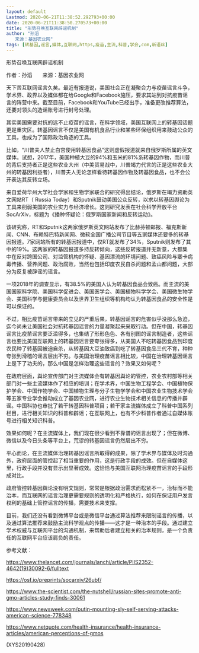 ```yaml
---
layout: default
Lastmod: 2020-06-21T11:38:52.292793+00:00
date: 2020-06-21T11:38:50.270573+00:00
title: "形势召唤互联网辟谣机制"
author: "孙滔
　　来源：基因农业网"
tags: [转基因,谣言,媒体,互联网,https,疫苗,主流,科普,学会,com,新语丝]
---
```


形势召唤互联网辟谣机制

作者：孙滔　　来源：基因农业网

天下苦互联网谣言久矣。最近有报道说，美国社会正在凝聚合力与疫苗谣言斗争，学术界、政界以及媒体都在给Google和Facebook施压，要求其站到对抗疫苗谣言的阵营中来。截至目前，Facebook和YouTube已经出手，准备更改推荐算法，还要对领头的造谣账号进行封号处理。

其实美国需要对抗的远不止疫苗的谣言，在科学领域，美国互联网上的转基因话题更是重灾区。转基因谣言不仅是美国有机食品行业和某些环保组织用来鼓动公众的工具，也成为了国际政治角逐的工具。

比如，“川普夫人禁止白宫使用转基因食品”这则虚假报道就来自俄罗斯所属的英文媒体。试想，2017年，美国种植大豆的94%和玉米的81%系转基因作物，而川普的背后支持者正是这些农业大州（中美贸易战中，川普竭力代言的正是这些农业大州的转基因利益者），川普夫人无论怎样看待转基因作物及转基因食品，也不会公开表达其反转立场。

来自爱荷华州大学社会学家和生物学家联合的研究得出结论，俄罗斯在竭力资助英文网站RT（ Russia Today）和Sputnik鼓动美国公众反转，以求以转基因舆论为工具来削弱美国的农业实力与经济增长。这则研究发表在社会科学开放平台SocArXiv，标题为《播种怀疑论：俄罗斯国家新闻和反转运动》。

该研究称，RT和Sputnik这两家俄罗斯英文网站发布了比赫芬顿邮报、福克斯新闻、CNN、布赖特巴特新闻网、微软全国广播公司节目等五家媒体还要多的转基因报道。7家网站所有的转基因报道中，仅RT就发布了34%，Sputnik则发布了其中的19%。这两家的转基因报道多持反转倾向，这些反转报道并无新意，大都集中在反对跨国公司、对监管机构的怀疑、基因漂流的环境问题、致癌风险与寨卡病毒传播、营养问题、政治腐败，当然也包括印度农民自杀问题和孟山都问题，大部分为反复被辟谣的谣言。

一项2018年的调查显示，有38.5%的美国人认为转基因食品会致癌。而主流的美国国家科学院、美国科学促进会、美国医学会、美国植物科学学会、美国微生物学会、美国科学与健康委员会以及世界卫生组织等机构均认为转基因食品的安全性是可以保证的。

不过，相比疫苗谣言带来的立见的严重后果，转基因谣言的危害似乎没那么急迫，迄今尚未让美国社会对抗转基因谣言的力量凝聚起来采取行动。但在中国，转基因谣言比疫苗谣言要泛滥得多，也集结了形形色色、各有别图的谣言制造者，这些谣言也要比美国互联网上的转基因谣言要夸张得多，从美国人不吃转基因食品到印度农民种了转基因被迫自杀，从转基因大豆油致癌到吃了转基因食品三代不育，种种夸张到滑稽的谣言层出不穷。与美国治理疫苗谣言相比较，中国在治理转基因谣言上是下了功夫的，那么中国是怎样治理这些谣言的？效果又如何呢？

在政府层面，舆论宣传部门对主流媒体会有转基因舆论的管控，农业农村部等相关部门对一些主流媒体作了相应的培训；在学术界，中国生物工程学会、中国植物保护学会、中国作物学会、中国植物生理与分子生物学学会和中国农业生物技术学会等五家专业学会推动成立了基因农业网，进行农业生物技术相关信息的传播并辟谣。中国科协也审批了若干转基因科普项目；若干家主流媒体成立了科普中国系列栏目，进行相关知识的科普和辟谣；在互联网上，也有不少科普作者通过自媒体账号进行相关知识科普。

效果如何呢？在主流媒体上，我们现在很少看到不靠谱的谣言出现了；但在微博、微信以及今日头条等平台上，荒谬的转基因谣言仍然层出不穷。

平心而论，在主流媒体治理转基因谣言所取得的成果，除了学术界与媒体及时沟通外，政府层面的管控起了相当重要的作用，这是行政手段的成效。但在自媒体这里，行政手段并没有显示出显著成效。这恰恰与美国互联网治理疫苗谣言的手段形成对比。

政府管控转基因舆论没有明文规则，常常是根据政治需求而松紧不一，治标而不能治本，而互联网的谣言治理更需要规则的透明化和严格执行，如何在保证用户发言权利的基础上管控谣言的传播，需要技术来支撑。

目前，我们还没有看到微博平台或是微信平台通过算法推荐来限制谣言的传播，以及通过算法推荐来鼓励主流科学观点的传播——这才是一种治本的手段。通过建立学术权威与互联网平台的沟通机制，来帮助后者建立相关的治本规则，是一个负责任的互联网平台应该肩负的责任。

参考文献：

https://www.thelancet.com/journals/lanchi/article/PIIS2352-4642(19)30092-6/fulltext

https://osf.io/preprints/socarxiv/26ubf/

https://www.the-scientist.com/the-nutshell/russian-sites-promote-anti-gmo-articles-study-finds-30061

https://www.newsweek.com/putin-mounting-sly-self-serving-attacks-american-science-778348

https://www.netquote.com/health-insurance/health-insurance-articles/american-perceptions-of-gmos

(XYS20190428)

